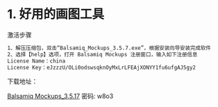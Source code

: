 # 1. 好用的画图工具

激活步骤

```markdown
1、解压压缩包，双击“Balsamiq_Mockups_3.5.7.exe”，根据安装向导安装完成软件
2、选择【help】选项，打开 Balsamiq Mockups 注册窗口，输入如下注册信息
License Name：china
License Key：eJzzzU/OLi0odswsqknOyMxLrLFEAjXONYY1fu6ufgAJ5gy2
```

下载地址：

[Balsamiq Mockups_3.5.17](https://pan.baidu.com/s/1fyUz70ftsxcTm5Dlb75IgA)  密码: w8o3

